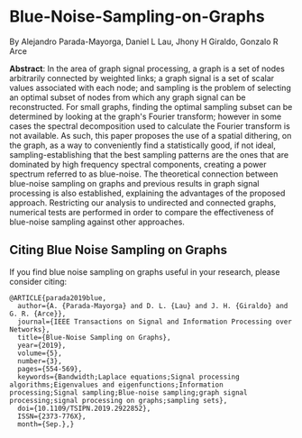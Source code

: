 # Blue-Noise-Sampling-on-Graphs
By Alejandro Parada-Mayorga, Daniel L Lau, Jhony H Giraldo, Gonzalo R Arce

**Abstract**: In the area of graph signal processing, a graph is a set of nodes arbitrarily connected by weighted links; a graph signal is a set of scalar values associated with each node; and sampling is the problem of selecting an optimal subset of nodes from which any graph signal can be reconstructed. For small graphs, finding the optimal sampling subset can be determined by looking at the graph's Fourier transform; however in some cases the spectral decomposition used to calculate the Fourier transform is not available. As such, this paper proposes the use of a spatial dithering, on the graph, as a way to conveniently find a statistically good, if not ideal, sampling-establishing that the best sampling patterns are the ones that are dominated by high frequency spectral components, creating a power spectrum referred to as blue-noise. The theoretical connection between blue-noise sampling on graphs and previous results in graph signal processing is also established, explaining the advantages of the proposed approach. Restricting our analysis to undirected and connected graphs, numerical tests are performed in order to compare the effectiveness of blue-noise sampling against other approaches.

## Citing Blue Noise Sampling on Graphs

If you find blue noise sampling on graphs useful in your research, please consider citing:

```
@ARTICLE{parada2019blue,
  author={A. {Parada-Mayorga} and D. L. {Lau} and J. H. {Giraldo} and G. R. {Arce}}, 
  journal={IEEE Transactions on Signal and Information Processing over Networks}, 
  title={Blue-Noise Sampling on Graphs}, 
  year={2019}, 
  volume={5}, 
  number={3}, 
  pages={554-569}, 
  keywords={Bandwidth;Laplace equations;Signal processing algorithms;Eigenvalues and eigenfunctions;Information processing;Signal sampling;Blue-noise sampling;graph signal processing;signal processing on graphs;sampling sets}, 
  doi={10.1109/TSIPN.2019.2922852}, 
  ISSN={2373-776X}, 
  month={Sep.},}
```
